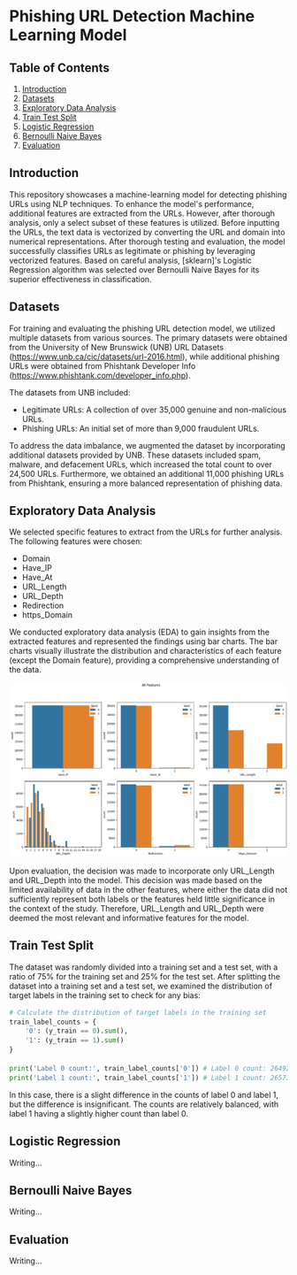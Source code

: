 # Phishing URL Detection Machine Learning Model

## Table of Contents
  1. [Introduction](#introduction)<br>
  2. [Datasets](#datasets)<br>
  3. [Exploratory Data Analysis](#eda)<br>
  4. [Train Test Split](#train-test-split)<br>
  5. [Logistic Regression](#logistic-regression)<br>
  6. [Bernoulli Naive Bayes](#naive-bayes)<br>
  7. [Evaluation](#evaluation)

## <a name="introduction"> Introduction</a>
This repository showcases a machine-learning model for detecting phishing URLs using NLP techniques. To enhance the model's performance, additional features are extracted from the URLs. However, after thorough analysis, only a select subset of these features is utilized. Before inputting the URLs, the text data is vectorized by converting the URL and domain into numerical representations. After thorough testing and evaluation, the model successfully classifies URLs as legitimate or phishing by leveraging vectorized features. Based on careful analysis, [sklearn]'s Logistic Regression algorithm was selected over Bernoulli Naive Bayes for its superior effectiveness in classification.

## <a name="datasets"> Datasets</a>
For training and evaluating the phishing URL detection model, we utilized multiple datasets from various sources. The primary datasets were obtained from the University of New Brunswick (UNB) URL Datasets (https://www.unb.ca/cic/datasets/url-2016.html), while additional phishing URLs were obtained from Phishtank Developer Info (https://www.phishtank.com/developer_info.php).

The datasets from UNB included:
 -  Legitimate URLs: A collection of over 35,000 genuine and non-malicious URLs.
 -  Phishing URLs: An initial set of more than 9,000 fraudulent URLs.

To address the data imbalance, we augmented the dataset by incorporating additional datasets provided by UNB. These datasets included spam, malware, and defacement URLs, which increased the total count to over 24,500 URLs. Furthermore, we obtained an additional 11,000 phishing URLs from Phishtank, ensuring a more balanced representation of phishing data.

## <a name="eda"> Exploratory Data Analysis</a>
We selected specific features to extract from the URLs for further analysis. The following features were chosen:
 -  Domain
 -  Have_IP
 -  Have_At
 -  URL_Length
 -  URL_Depth
 -  Redirection
 -  https_Domain

We conducted exploratory data analysis (EDA) to gain insights from the extracted features and represented the findings using bar charts. The bar charts visually illustrate the distribution and characteristics of each feature (except the Domain feature), providing a comprehensive understanding of the data.

![EDA Image](imgs/eda-graphs.png)

Upon evaluation, the decision was made to incorporate only URL_Length and URL_Depth into the model. This decision was made based on the limited availability of data in the other features, where either the data did not sufficiently represent both labels or the features held little significance in the context of the study. Therefore, URL_Length and URL_Depth were deemed the most relevant and informative features for the model.

## <a name="train-test-split"> Train Test Split</a>
The dataset was randomly divided into a training set and a test set, with a ratio of 75% for the training set and 25% for the test set. After splitting the dataset into a training set and a test set, we examined the distribution of target labels in the training set to check for any bias:
```python
# Calculate the distribution of target labels in the training set
train_label_counts = {
    '0': (y_train == 0).sum(),
    '1': (y_train == 1).sum()
}

print('Label 0 count:', train_label_counts['0']) # Label 0 count: 26492
print('Label 1 count:', train_label_counts['1']) # Label 1 count: 26573
```
In this case, there is a slight difference in the counts of label 0 and label 1, but the difference is insignificant. The counts are relatively balanced, with label 1 having a slightly higher count than label 0.

## <a name="logistic-regression"> Logistic Regression
Writing...

## <a name="naive-bayes"> Bernoulli Naive Bayes
Writing...

## <a name="evaluation"> Evaluation
Writing...

